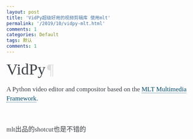 ```yaml
---
layout: post
title: 'VidPy超级好用的视频剪辑库 使用mlt'
permalink: '/2019/10/vidpy-mlt.html'
comments: 1
categories: Default
tags: 默认
comments: 1
---
```

<h1 style="font-family: Garamond, Georgia, serif; font-weight: normal; margin: 0px 0px 10px; padding: 0px; font-size: 40.8px; color: #3e4349;">VidPy<a class="headerlink" href="https://antiboredom.github.io/vidpy/index.html#vidpy" style="color: #dddddd; text-decoration-line: none; visibility: visible; padding: 0px 4px;" title="Permalink to this headline">¶</a></h1>

<p style="line-height: 1.4em; color: #3e4349; font-family: 'goudy old style', 'minion pro', 'bell mt', Georgia, 'Hiragino Mincho Pro', serif; font-size: 17px;">A Python video editor and compositor based on the&nbsp;<a class="reference external" href="https://www.mltframework.org/" style="color: #004b6b; text-decoration-line: none; border-bottom: 1px dotted #004b6b;">MLT Multimedia Framework</a>.</p>

<p style="line-height: 1.4em; color: #3e4349; font-family: 'goudy old style', 'minion pro', 'bell mt', Georgia, 'Hiragino Mincho Pro', serif; font-size: 17px;">&nbsp;</p>

<p style="line-height: 1.4em; color: #3e4349; font-family: 'goudy old style', 'minion pro', 'bell mt', Georgia, 'Hiragino Mincho Pro', serif; font-size: 17px;">mlt出品的shotcut也是不错的</p>